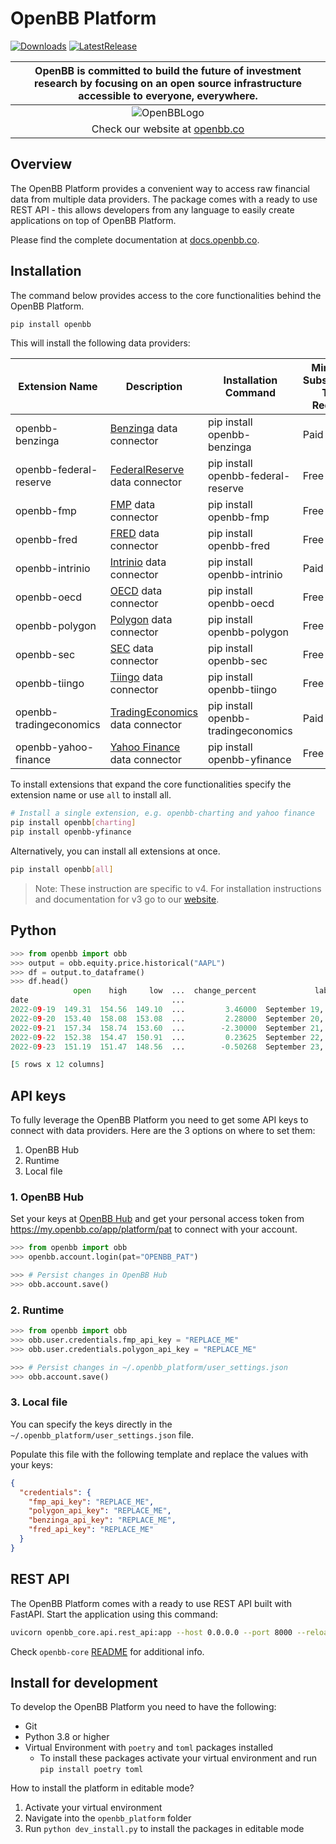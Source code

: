 # OpenBB Platform

[![Downloads](https://static.pepy.tech/badge/openbb)](https://pepy.tech/project/openbb)
[![LatestRelease](https://badge.fury.io/py/openbb.svg)](https://github.com/OpenBB-finance/OpenBB)

| OpenBB is committed to build the future of investment research by focusing on an open source infrastructure accessible to everyone, everywhere. |
| :---------------------------------------------------------------------------------------------------------------------------------------------: |
|              ![OpenBBLogo](https://user-images.githubusercontent.com/25267873/218899768-1f0964b8-326c-4f35-af6f-ea0946ac970b.png)               |
|                                                 Check our website at [openbb.co](www.openbb.co)                                                 |

## Overview

The OpenBB Platform provides a convenient way to access raw financial data from multiple data providers. The package comes with a ready to use REST API - this allows developers from any language to easily create applications on top of OpenBB Platform.

Please find the complete documentation at [docs.openbb.co](https://docs.openbb.co/platform).

## Installation

The command below provides access to the core functionalities behind the OpenBB Platform.

```bash
pip install openbb
```

This will install the following data providers:

| Extension Name          | Description                                                               | Installation Command                | Minimum Subscription Type Required |
| ----------------------- | ------------------------------------------------------------------------- | ----------------------------------- | ---------------------------------- |
| openbb-benzinga         | [Benzinga](https://www.benzinga.com/apis/en-ca/) data connector           | pip install openbb-benzinga         | Paid                               |
| openbb-federal-reserve  | [FederalReserve](https://www.federalreserve.gov/data.html) data connector | pip install openbb-federal-reserve  | Free                               |
| openbb-fmp              | [FMP](https://site.financialmodelingprep.com/developer/) data connector   | pip install openbb-fmp              | Free                               |
| openbb-fred             | [FRED](https://fred.stlouisfed.org/) data connector                       | pip install openbb-fred             | Free                               |
| openbb-intrinio         | [Intrinio](https://intrinio.com/pricing) data connector                   | pip install openbb-intrinio         | Paid                               |
| openbb-oecd             | [OECD](https://data.oecd.org/) data connector                             | pip install openbb-oecd             | Free                               |
| openbb-polygon          | [Polygon](https://polygon.io/) data connector                             | pip install openbb-polygon          | Free                               |
| openbb-sec              | [SEC](https://www.sec.gov/edgar/sec-api-documentation) data connector     | pip install openbb-sec              | Free                               |
| openbb-tiingo           | [Tiingo](https://www.tiingo.com/about/pricing) data connector             | pip install openbb-tiingo           | Free                               |
| openbb-tradingeconomics | [TradingEconomics](https://tradingeconomics.com/api) data connector       | pip install openbb-tradingeconomics | Paid                               |
| openbb-yahoo-finance    | [Yahoo Finance](https://finance.yahoo.com/) data connector                | pip install openbb-yfinance         | Free                               |

To install extensions that expand the core functionalities specify the extension name or use `all` to install all.

```bash
# Install a single extension, e.g. openbb-charting and yahoo finance
pip install openbb[charting]
pip install openbb-yfinance
```

Alternatively, you can install all extensions at once.

```bash
pip install openbb[all]
```

> Note: These instruction are specific to v4. For installation instructions and documentation for v3 go to our [website](https://docs.openbb.co/sdk).

## Python

```python
>>> from openbb import obb
>>> output = obb.equity.price.historical("AAPL")
>>> df = output.to_dataframe()
>>> df.head()
              open    high     low  ...  change_percent             label  change_over_time
date                                ...
2022-09-19  149.31  154.56  149.10  ...         3.46000  September 19, 22          0.034600
2022-09-20  153.40  158.08  153.08  ...         2.28000  September 20, 22          0.022800
2022-09-21  157.34  158.74  153.60  ...        -2.30000  September 21, 22         -0.023000
2022-09-22  152.38  154.47  150.91  ...         0.23625  September 22, 22          0.002363
2022-09-23  151.19  151.47  148.56  ...        -0.50268  September 23, 22         -0.005027

[5 rows x 12 columns]
```

## API keys

To fully leverage the OpenBB Platform you need to get some API keys to connect with data providers. Here are the 3 options on where to set them:

1. OpenBB Hub
2. Runtime
3. Local file

### 1. OpenBB Hub

Set your keys at [OpenBB Hub](https://my.openbb.co/app/platform/credentials) and get your personal access token from <https://my.openbb.co/app/platform/pat> to connect with your account.

```python
>>> from openbb import obb
>>> openbb.account.login(pat="OPENBB_PAT")

>>> # Persist changes in OpenBB Hub
>>> obb.account.save()
```

### 2. Runtime

```python
>>> from openbb import obb
>>> obb.user.credentials.fmp_api_key = "REPLACE_ME"
>>> obb.user.credentials.polygon_api_key = "REPLACE_ME"

>>> # Persist changes in ~/.openbb_platform/user_settings.json
>>> obb.account.save()
```

### 3. Local file

You can specify the keys directly in the `~/.openbb_platform/user_settings.json` file.

Populate this file with the following template and replace the values with your keys:

```json
{
  "credentials": {
    "fmp_api_key": "REPLACE_ME",
    "polygon_api_key": "REPLACE_ME",
    "benzinga_api_key": "REPLACE_ME",
    "fred_api_key": "REPLACE_ME"
  }
}
```

## REST API

The OpenBB Platform comes with a ready to use REST API built with FastAPI. Start the application using this command:

```bash
uvicorn openbb_core.api.rest_api:app --host 0.0.0.0 --port 8000 --reload
```

Check `openbb-core` [README](https://pypi.org/project/openbb-core/) for additional info.

## Install for development

To develop the OpenBB Platform you need to have the following:

- Git
- Python 3.8 or higher
- Virtual Environment with `poetry` and `toml` packages installed
  - To install these packages activate your virtual environment and run `pip install poetry toml`

How to install the platform in editable mode?

  1. Activate your virtual environment
  1. Navigate into the `openbb_platform` folder
  1. Run `python dev_install.py` to install the packages in editable mode
